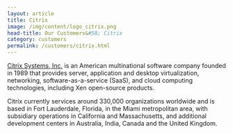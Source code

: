 ```yaml
---
layout: article
title: Citrix
image: /img/content/logo_citrix.png
head-title: Our Customers&#58; Citrix
category: customers
permalink: /customers/citrix.html
---
```


[Citrix Systems, Inc.](http://citrix.com) is an American multinational software company founded in 1989 that provides server, application and desktop virtualization, networking, software-as-a-service (SaaS), and cloud computing technologies, including Xen open-source products.

Citrix currently services around 330,000 organizations worldwide and is based in Fort Lauderdale, Florida, in the Miami metropolitan area, with subsidiary operations in California and Massachusetts, and additional development centers in Australia, India, Canada and the United Kingdom.